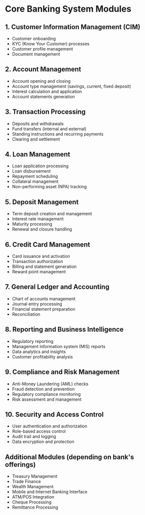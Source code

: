 # Core Banking System Modules

## 1. Customer Information Management (CIM)
- Customer onboarding
- KYC (Know Your Customer) processes
- Customer profile management
- Document management

## 2. Account Management
- Account opening and closing
- Account type management (savings, current, fixed deposit)
- Interest calculation and application
- Account statements generation

## 3. Transaction Processing
- Deposits and withdrawals
- Fund transfers (internal and external)
- Standing instructions and recurring payments
- Clearing and settlement

## 4. Loan Management
- Loan application processing
- Loan disbursement
- Repayment scheduling
- Collateral management
- Non-performing asset (NPA) tracking

## 5. Deposit Management
- Term deposit creation and management
- Interest rate management
- Maturity processing
- Renewal and closure handling

## 6. Credit Card Management
- Card issuance and activation
- Transaction authorization
- Billing and statement generation
- Reward point management

## 7. General Ledger and Accounting
- Chart of accounts management
- Journal entry processing
- Financial statement preparation
- Reconciliation

## 8. Reporting and Business Intelligence
- Regulatory reporting
- Management information system (MIS) reports
- Data analytics and insights
- Customer profitability analysis

## 9. Compliance and Risk Management
- Anti-Money Laundering (AML) checks
- Fraud detection and prevention
- Regulatory compliance monitoring
- Risk assessment and management

## 10. Security and Access Control
- User authentication and authorization
- Role-based access control
- Audit trail and logging
- Data encryption and protection

## Additional Modules (depending on bank's offerings)
- Treasury Management
- Trade Finance
- Wealth Management
- Mobile and Internet Banking Interface
- ATM/POS Integration
- Cheque Processing
- Remittance Processing
